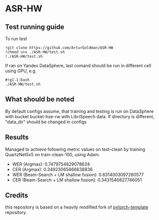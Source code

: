 # ASR-HW

## Test running guide

To run test 
```
!git clone https://github.com/ArturGoldman/ASR-HW
!chmod u+x ./ASR-HW/test.sh
!./ASR-HW/test.sh
```

If ran on Yandex DataSphere, last comand should be run in different cell using GPU, e.g.
```
#!g1.1:bash
./ASR-HW/test.sh
```

## What should be noted
By default configs assume, that training and testing is run on DataSphere with bucket bucket-hse-rw with LibriSpeech data. If directory is different, "data_dir" should be changed in configs

## Results
Managed to achieve following metric values on test-clean by training QuartzNet5x5 on train-clean-100, using Adam.

- WER (Argmax): 0.7479754829078634
- CER (Argmax): 0.34923065666638836
- WER (Beam-Search + LM shallow fusion): 0.6314003097260577
- CER (Beam-Search + LM shallow fusion): 0.3431540827746051

## Credits

this repository is based on a heavily modified fork
of [pytorch-template](https://github.com/victoresque/pytorch-template) repository.
